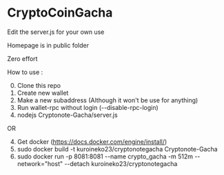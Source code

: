 # CryptoCoinGacha
 
Edit the server.js for your own use

Homepage is in public folder

Zero effort


How to use :

0. Clone this repo
1. Create new wallet
2. Make a new subaddress (Although it won't be use for anything)
3. Run wallet-rpc without login (--disable-rpc-login)
4. nodejs Cryptonote-Gacha/server.js

OR

4. Get docker (https://docs.docker.com/engine/install/)
5. sudo docker build -t kuroineko23/cryptonotegacha Cryptonote-Gacha
6. sudo docker run -p 8081:8081 --name crypto_gacha -m 512m --network="host" --detach kuroineko23/cryptonotegacha
